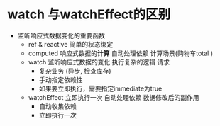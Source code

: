 # watch 与watchEffect的区别

- 监听响应式数据变化的重要函数
  - ref & reactive 简单的状态绑定
  - computed 响应式数据的**计算** 自动处理依赖
    计算场景(购物车total )
  - watch 监听响应式数据的变化 执行复杂的逻辑 请求
    - 复杂业务 (异步, 检查库存)
    - 手动指定依赖性
    - 如果要立即执行，需要指定immediate为true
  - watchEffect 立即执行一次 自动处理依赖  数据修改后的副作用
    - 自动收集依赖
    - 立即执行一次

